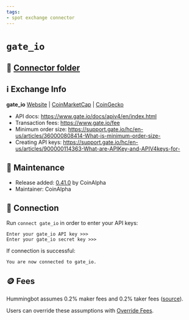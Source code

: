 ```yaml
---
tags:
- spot exchange connector
---
```


# `gate_io`

## 📁 [Connector folder](https://github.com/CoinAlpha/hummingbot/tree/master/hummingbot/connector/exchange/gate_io)

## ℹ️ Exchange Info

**gate_io** 
[Website](https://www.gate.io/en/) | [CoinMarketCap](https://coinmarketcap.com/exchanges/gate-io/) | [CoinGecko](https://www.coingecko.com/en/exchanges/gate-io)

* API docs: https://www.gate.io/docs/apiv4/en/index.html
* Transaction fees: https://www.gate.io/fee
* Minimum order size: https://support.gate.io/hc/en-us/articles/360000808414-What-is-minimum-order-size-
* Creating API keys: https://support.gate.io/hc/en-us/articles/900000114363-What-are-APIKey-and-APIV4keys-for-

## 👷 Maintenance

* Release added: [0.41.0](/release-notes/0.41.0/) by CoinAlpha
* Maintainer: CoinAlpha

## 🔑 Connection

Run `connect gate_io` in order to enter your API keys:
 
```
Enter your gate_io API key >>>
Enter your gate_io secret key >>>
```

If connection is successful:
```
You are now connected to gate_io.
```

## 🪙 Fees

Hummingbot assumes 0.2% maker fees and 0.2% taker fees ([source](https://github.com/CoinAlpha/hummingbot/blob/master/hummingbot/connector/exchange/gate_io/gate_io_utils.py#L21)).

Users can override these assumptions with [Override Fees](/global-configs/override-fees/).